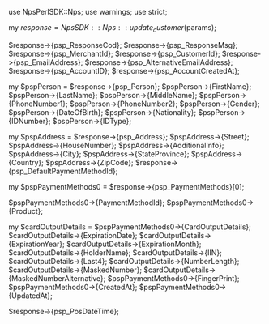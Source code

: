use NpsPerlSDK::Nps;
use warnings;
use strict;

my $response = NpsSDK::Nps::update_customer($params);

$response->{psp_ResponseCod};
$response->{psp_ResponseMsg};
$response->{psp_MerchantId};
$response->{psp_CustomerId};
$response->{psp_EmailAddress};
$response->{psp_AlternativeEmailAddress};
$response->{psp_AccountID};
$response->{psp_AccountCreatedAt};

my $pspPerson = $response->{psp_Person};
$pspPerson->{FirstName};
$pspPerson->{LastName};
$pspPerson->{MiddleName};
$pspPerson->{PhoneNumber1};
$pspPerson->{PhoneNumber2};
$pspPerson->{Gender};
$pspPerson->{DateOfBirth};
$pspPerson->{Nationality};
$pspPerson->{IDNumber};
$pspPerson->{IDType};

my $pspAddress = $response->{psp_Address};
$pspAddress->{Street};
$pspAddress->{HouseNumber};
$pspAddress->{AdditionalInfo};
$pspAddress->{City};
$pspAddress->{StateProvince};
$pspAddress->{Country};
$pspAddress->{ZipCode};
$response->{psp_DefaultPaymentMethodId};

my $pspPaymentMethods0 = $response->{psp_PaymentMethods}[0];

$pspPaymentMethods0->{PaymentMethodId};
$pspPaymentMethods0->{Product};

my $cardOutputDetails = $pspPaymentMethods0->{CardOutputDetails};
$cardOutputDetails->{ExpirationDate};
$cardOutputDetails->{ExpirationYear};
$cardOutputDetails->{ExpirationMonth};
$cardOutputDetails->{HolderName};
$cardOutputDetails->{IIN};
$cardOutputDetails->{Last4};
$cardOutputDetails->{NumberLength};
$cardOutputDetails->{MaskedNumber};
$cardOutputDetails->{MaskedNumberAlternative};
$pspPaymentMethods0->{FingerPrint};
$pspPaymentMethods0->{CreatedAt};
$pspPaymentMethods0->{UpdatedAt};

$response->{psp_PosDateTime};
